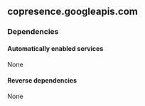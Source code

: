 ## copresence.googleapis.com

### Dependencies

#### Automatically enabled services

None

#### Reverse dependencies

None
